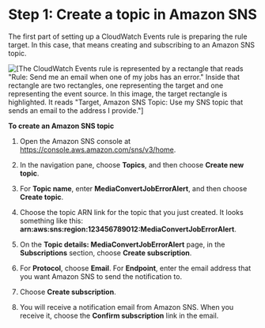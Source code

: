 # Step 1: Create a topic in Amazon SNS<a name="mediaconvert_sns_create_topic"></a>

The first part of setting up a CloudWatch Events rule is preparing the rule target\. In this case, that means creating and subscribing to an Amazon SNS topic\.

![\[The CloudWatch Events rule is represented by a rectangle that reads "Rule: Send me an email when one of my jobs has an error." Inside that rectangle are two rectangles, one representing the target and one representing the event source. In this image, the target rectangle is highlighted. It reads "Target, Amazon SNS Topic: Use my SNS topic that sends an email to the address I provide."\]](http://docs.aws.amazon.com/mediaconvert/latest/ug/images/CloudWatchEvents_tutorial-target.png)

**To create an Amazon SNS topic**

1. Open the Amazon SNS console at [https://console\.aws\.amazon\.com/sns/v3/home](https://console.aws.amazon.com/sns/v3/home)\.

1. In the navigation pane, choose **Topics**, and then choose **Create new topic**\.

1. For **Topic name**, enter **MediaConvertJobErrorAlert**, and then choose **Create topic**\.

1. Choose the topic ARN link for the topic that you just created\. It looks something like this: **arn:aws:sns:region:123456789012:MediaConvertJobErrorAlert**\.

1. On the **Topic details: MediaConvertJobErrorAlert** page, in the **Subscriptions** section, choose **Create subscription**\. 

1. For **Protocol**, choose **Email**\. For **Endpoint**, enter the email address that you want Amazon SNS to send the notification to\.

1. Choose **Create subscription**\.

1. You will receive a notification email from Amazon SNS\. When you receive it, choose the **Confirm subscription** link in the email\. 